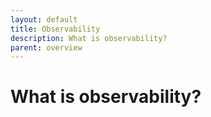 ```yaml
---
layout: default
title: Observability
description: What is observability?
parent: overview
---
```


# What is observability?